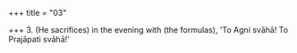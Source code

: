 +++
title = "03"

+++
3. (He sacrifices) in the evening with (the formulas), 'To Agni svāhā! To Prajāpati svāhā!'
